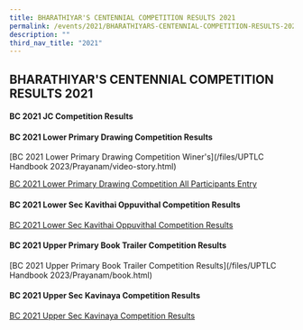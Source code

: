 ```yaml
---
title: BHARATHIYAR'S CENTENNIAL COMPETITION RESULTS 2021
permalink: /events/2021/BHARATHIYARS-CENTENNIAL-COMPETITION-RESULTS-2021/
description: ""
third_nav_title: "2021"
---
```

## **BHARATHIYAR'S CENTENNIAL COMPETITION RESULTS 2021**

#### BC 2021 JC Competition Results

#### BC 2021 Lower Primary Drawing Competition Results

[BC 2021 Lower Primary Drawing Competition Winer's](/files/UPTLC Handbook 2023/Prayanam/video-story.html)

[BC 2021 Lower Primary Drawing Competition All Participants Entry]()

#### BC 2021 Lower Sec Kavithai Oppuvithal Competition Results

[BC 2021 Lower Sec Kavithai Oppuvithal Competition Results](/files/BC-2021_Lower-Sec_Kavithai-oppuvithal-Competition-results.pdf)

#### BC 2021 Upper Primary Book Trailer Competition Results

[BC 2021 Upper Primary Book Trailer Competition Results](/files/UPTLC Handbook 2023/Prayanam/book.html)

#### BC 2021 Upper Sec Kavinaya Competition Results

[BC 2021 Upper Sec Kavinaya Competition Results](/files/BC-2021_Upper-Sec-Kavinaya-Competition-results.pdf)